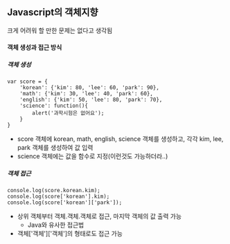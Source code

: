## Javascript의 객체지향

크게 어려워 할 만한 문제는 없다고 생각됨

#### 객체 생성과 접근 방식
##### 객체 생성
```
var score = {
    'korean': {'kim': 80, 'lee': 60, 'park': 90},
    'math': {'kim': 30, 'lee': 40, 'park': 60},
    'english': {'kim': 50, 'lee': 80, 'park': 70},
    'science': function(){
        alert('과학시험은 없어요');
    }
}
```
- score 객체에 korean, math, english, science 객체를 생성하고, 각각 kim, lee, park 객체를 생성하여 값 입력
- science 객체에는 값을 함수로 지정(이런것도 가능하더라..)

##### 객체 접근
```
console.log(score.korean.kim);
console.log(score['korean'].kim);
console.log(score['korean']['park']);
```
- 상위 객체부터 객체.객체.객체로 접근, 마지막 객체의 값 출력 가능
    - Java와 유사한 접근법
- 객체['객체']['객체']의 형태로도 접근 가능